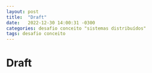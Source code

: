 ```yaml
---
layout: post
title:  "Draft"
date:   2022-12-30 14:00:31 -0300
categories: desafio conceito "sistemas distribuídos"
tags: desafio conceito
---
```


# Draft